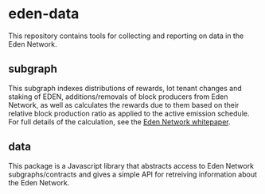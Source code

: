 # eden-data

This repository contains tools for collecting and reporting on data in the Eden Network.

## subgraph

This subgraph indexes distributions of rewards, lot tenant changes and staking of EDEN, additions/removals of block producers from Eden Network, as well as calculates the rewards due to them based on their relative block production ratio as applied to the active emission schedule.
For full details of the calculation, see the [Eden Network whitepaper](https://edennetwork.io/EDEN_Network___Whitepaper___2021_07.pdf).

## data

This package is a Javascript library that abstracts access to Eden Network subgraphs/contracts and gives a simple API for retreiving information about the Eden Network.

